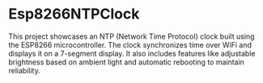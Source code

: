 # Esp8266NTPClock
This project showcases an NTP (Network Time Protocol) clock built using the ESP8266 microcontroller. The clock synchronizes time over WiFi and displays it on a 7-segment display. It also includes features like adjustable brightness based on ambient light and automatic rebooting to maintain reliability.
